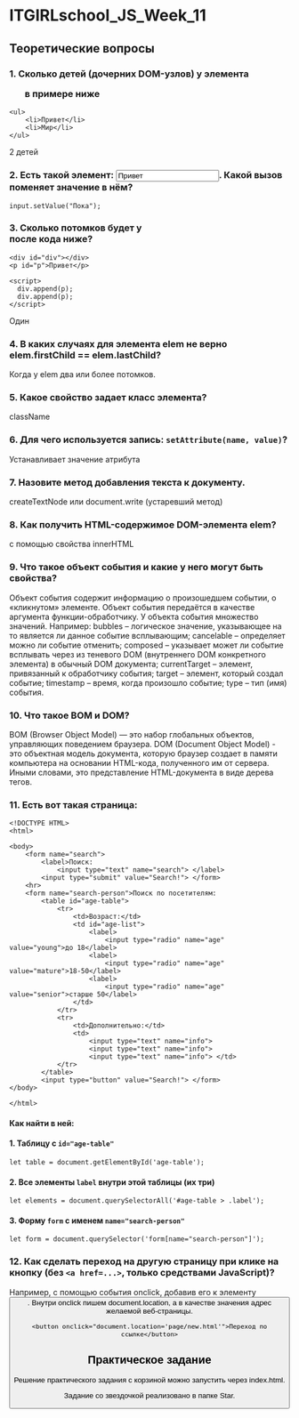 # ITGIRLschool_JS_Week_11

## Теоретические вопросы

### 1. Сколько детей (дочерних DOM-узлов) у элемента <ul> в примере ниже
```
<ul>
    <li>Привет</li>
    <li>Мир</li>
</ul>
```
2 детей

### 2. Есть такой элемент: <input id= "input" value = "Привет">. Какой вызов поменяет значение в нём?
```
input.setValue("Пока");
```

### 3. Сколько потомков будет у <div> после кода ниже?
```
<div id="div"></div>
<p id="p">Привет</p>

<script>
  div.append(p);
  div.append(p);
</script>
```
Один

### 4. В каких случаях для элемента elem не верно elem.firstChild == elem.lastChild?
Когда у elem два или более потомков.

### 5. Какое свойство задает класс элемента?
className

### 6. Для чего используется запись: `setAttribute(name, value)`?
Устанавливает значение атрибута

### 7. Назовите метод добавления текста к документу.
createTextNode или document.write (устаревший метод)

### 8. Как получить HTML-содержимое DOM-элемента elem?
с помощью свойства innerHTML

### 9. Что такое объект события и какие у него могут быть свойства?
Объект события содержит информацию о произошедшем событии, о «кликнутом» элементе. Объект события передаётся в качестве аргумента функции-обработчику.
У объекта события множество значений. Например:
bubbles – логическое значение, указывающее на то является ли данное событие всплывающим;
cancelable – определяет можно ли событие отменить;
composed – указывает может ли событие всплывать через из теневого DOM (внутреннего DOM конкретного элемента) в обычный DOM документа;
currentTarget – элемент, привязанный к обработчику события;
target – элемент, который создал событие;
timestamp – время, когда произошло событие;
type – тип (имя) события.

### 10. Что такое BOM и DOM?
BOM (Browser Object Model) — это набор глобальных объектов, управляющих поведением браузера.
DOM (Document Object Model) - это объектная модель документа, которую браузер создает в памяти компьютера на основании HTML-кода, полученного им от сервера. Иными словами, это представление HTML-документа в виде дерева тегов.

### 11. Есть вот такая страница:
```
<!DOCTYPE HTML>
<html>

<body>
	<form name="search">
		<label>Поиск:
			<input type="text" name="search"> </label>
		<input type="submit" value="Search!"> </form>
	<hr>
	<form name="search-person">Поиск по посетителям:
		<table id="age-table">
			<tr>
				<td>Возраст:</td>
				<td id="age-list">
					<label>
						<input type="radio" name="age" value="young">до 18</label>
					<label>
						<input type="radio" name="age" value="mature">18-50</label>
					<label>
						<input type="radio" name="age" value="senior">старше 50</label>
				</td>
			</tr>
			<tr>
				<td>Дополнительно:</td>
				<td>
					<input type="text" name="info">
					<input type="text" name="info">
					<input type="text" name="info"> </td>
			</tr>
		</table>
		<input type="button" value="Search!"> </form>
</body>

</html>
```
#### Как найти в ней:
#### 1. Таблицу с `id="age-table"`
```
let table = document.getElementById('age-table');
```
#### 2. Все элементы `label` **внутри** этой таблицы (их три)
```
let elements = document.querySelectorAll('#age-table > .label');
```
#### 3. Форму `form` с именем `name="search-person"`
```
let form = document.querySelector('form[name="search-person"]');
```
### 12. Как сделать переход на другую страницу при клике на кнопку (без `<a href=...>`, только средствами JavaScript)?
Например, с помощью события onclick, добавив его к элементу <button>. Внутри onclick пишем document.location, а в качестве значения адрес желаемой веб-страницы.
```
<button onclick="document.location='page/new.html'">Переход по ссылке</button>
```

## Практическое задание
Решение практического задания с корзиной можно запустить через index.html.

Задание со звездочкой реализовано в папке Star.
